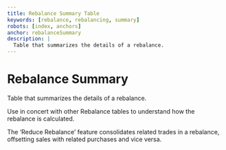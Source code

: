 ```yaml
---
title: Rebalance Summary Table
keywords: [rebalance, rebalancing, summary]
robots: [index, anchors]
anchor: rebalanceSummary
description: |
  Table that summarizes the details of a rebalance.
---
```


# Rebalance Summary

Table that summarizes the details of a rebalance.

Use in concert with other Rebalance tables to understand how the rebalance
is calculated.

The ‘Reduce Rebalance’ feature consolidates related trades in a rebalance,
offsetting sales with related purchases and vice versa.

